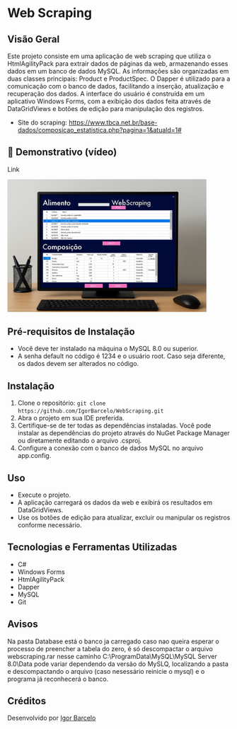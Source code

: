 # Web Scraping

## Visão Geral
Este projeto consiste em uma aplicação de web scraping que utiliza o HtmlAgilityPack para extrair dados de páginas da web, armazenando esses dados em um banco de dados MySQL. As informações são organizadas em duas classes principais: Product e ProductSpec. O Dapper é utilizado para a comunicação com o banco de dados, facilitando a inserção, atualização e recuperação dos dados. A interface do usuário é construída em um aplicativo Windows Forms, com a exibição dos dados feita através de DataGridViews e botões de edição para manipulação dos registros.
- Site do scraping: https://www.tbca.net.br/base-dados/composicao_estatistica.php?pagina=1&atuald=1#

## 📸 Demonstrativo (vídeo)
<a hfer="https://www.linkedin.com/posts/igor-barcelo-631010216_webscraping-dotnet-datascience-activity-7186848754765815809-JiLw?utm_source=share&utm_medium=member_desktop&rcm=ACoAADZ2dIUBHlgJEC2FKQkSO200hlfncqexis4">Link</a>
<div data-badges>
<img src="https://github.com/IgorBarcelo/WebScraping/blob/main/public/demo.png?raw=true" width="450" />
</div>

## Pré-requisitos de Instalação
- Você deve ter instalado na máquina o MySQL 8.0 ou superior.
- A senha default no código é 1234 e o usuário root. Caso seja diferente, os dados devem ser alterados no código.

## Instalação
1. Clone o repositório: `git clone https://github.com/IgorBarcelo/WebScraping.git`
2. Abra o projeto em sua IDE preferida.
3. Certifique-se de ter todas as dependências instaladas. Você pode instalar as dependências do projeto através do NuGet Package Manager ou diretamente editando o arquivo .csproj.
4. Configure a conexão com o banco de dados MySQL no arquivo app.config.

## Uso
- Execute o projeto.
- A aplicação carregará os dados da web e exibirá os resultados em DataGridViews.
- Use os botões de edição para atualizar, excluir ou manipular os registros conforme necessário.

## Tecnologias e Ferramentas Utilizadas
- C#
- Windows Forms
- HtmlAgilityPack
- Dapper
- MySQL
- Git

## Avisos
Na pasta Database está o banco ja carregado caso nao queira esperar o processo de preencher a tabela do zero, é só descompactar o arquivo webscraping.rar nesse caminho C:\ProgramData\MySQL\MySQL Server 8.0\Data pode variar dependendo da versão do MySLQ, localizando a pasta e descompactando o arquivo (caso nesessário reinicie o mysql) e o programa já reconhecerá o banco.

## Créditos
Desenvolvido por [Igor Barcelo](https://github.com/IgorBarcelo)
